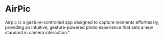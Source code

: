 # AirPic
Airpic is a gesture-controlled app designed to capture moments effortlessly, providing an intuitive, gesture-powered photo experience that sets a new standard in camera interaction."
